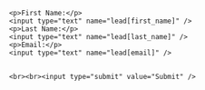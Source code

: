 <html>

 <form method="post" action="https://app.pipelinedeals.com/web_lead">
    <input type="hidden" name="w2lid" value="293455219c31" />
    <input type="hidden" name="thank_you_page" value="https://s3.amazonaws.com/uploads.hipchat.com/514/4863862/cWZs6B3pPD4NC5o/sd-me-rainfall-contest-reminder-20161101.jpg" />

     <p>First Name:</p>
     <input type="text" name="lead[first_name]" />
     <p>Last Name:</p>
     <input type="text" name="lead[last_name]" />
     <p>Email:</p>
     <input type="text" name="lead[email]" />
     
     
     <br><br><input type="submit" value="Submit" />
     
</form>     
     
</html>
